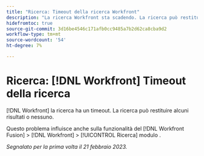 ```yaml
---
title: "Ricerca: Timeout della ricerca Workfront"
description: "La ricerca Workfront sta scadendo. La ricerca può restituire alcuni risultati o nessuno."
hidefromtoc: true
source-git-commit: 3d16be4546c171afb0cc9485a7b2d62ca8cba9d2
workflow-type: tm+mt
source-wordcount: '54'
ht-degree: 7%

---
```



# Ricerca: [!DNL Workfront] Timeout della ricerca

<!--this issue is on WF and WFF TOCs-->

[!DNL Workfront] la ricerca ha un timeout. La ricerca può restituire alcuni risultati o nessuno.

Questo problema influisce anche sulla funzionalità del [!DNL Workfront Fusion] > [!DNL Workfront] > [!UICONTROL Ricerca] modulo .

_Segnalato per la prima volta il 21 febbraio 2023._

